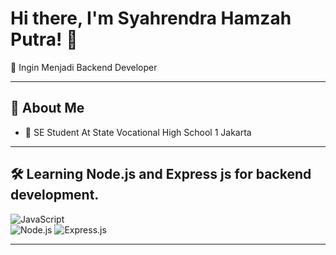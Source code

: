# Hi there, I'm Syahrendra Hamzah Putra! 👋  

🎯 Ingin Menjadi Backend Developer  

---

## 🌟 About Me  
- 🏫 SE Student At State Vocational High School 1 Jakarta

---

## 🛠️ Learning **Node.js** and **Express js** for backend development.
![JavaScript](https://img.shields.io/badge/-JavaScript-F7DF1E?logo=javascript&logoColor=black)  
![Node.js](https://img.shields.io/badge/-Node.js-339933?logo=node.js&logoColor=white)
![Express.js](https://img.shields.io/badge/-Express.js-000000?logo=express&logoColor=white)  

---
